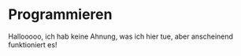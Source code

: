 # Programmieren

Hallooooo, ich hab keine Ahnung, was ich hier tue, aber anscheinend funktioniert es!
